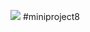 <a href="https://codeclimate.com/github/bhumiben/mini-project-2/maintainability"><img src="https://api.codeclimate.com/v1/badges/a7ce6567b7bae3f8ac6f/maintainability" /></a>
#miniproject8


